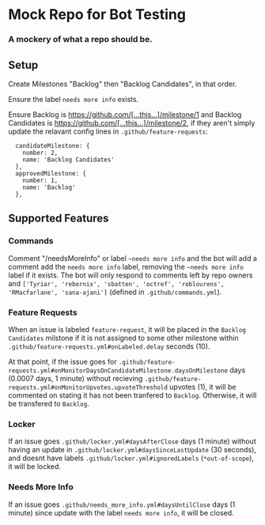 # Mock Repo for Bot Testing
### A mockery of what a repo should be.

## Setup
Create Milestones "Backlog" then "Backlog Candidates", in that order.

Ensure the label `needs more info` exists.

Ensure Backlog is https://github.com/[...this...]/milestone/1 and Backlog Candidates is https://github.com/[...this...]/milestone/2, if they aren't simply update the relavant config lines in `.github/feature-requests`:


```
  candidateMilestone: {
    number: 2,
    name: 'Backlog Candidates'
  },
  approvedMilestone: {
    number: 1,
    name: 'Backlog'
  },
```

## Supported Features

### Commands

Comment "/needsMoreInfo" or label `~needs more info` and the bot will add a comment add the `needs more info` label, removing the `~needs more info` label if it exists. The bot will only respond to comments left by repo owners and `['Tyriar', 'rebornix', 'sbatten', 'octref', 'roblourens', 'RMacfarlane', 'sana-ajani']` (defined in `.github/commands.yml`).

### Feature Requests

When an issue is labeled `feature-request`, it will be placed in the `Backlog Candidates` milstone if it is not assigned to some other milestone within `.github/feature-requests.yml#onLabeled.delay` seconds (10).

At that point, if the issue goes for `.github/feature-requests.yml#onMonitorDaysOnCandidateMilestone.daysOnMilestone` days (0.0007 days, 1 minute) without recieving `.github/feature-requests.yml#onMonitorUpvotes.upvoteThreshold` upvotes (1), it will be commented on stating it has not been tranfered to `Backlog`. Otherwise, it will be transfered to `Backlog`.

### Locker

If an issue goes `.github/locker.yml#daysAfterClose` days (1 minute) without having an update in `.github/locker.yml#daysSinceLastUpdate` (30 seconds), and doesnt have labels `.github/locker.yml#ignoredLabels` (`*out-of-scope`), it will be locked.

### Needs More Info

If an issue goes `.github/needs_more_info.yml#daysUntilClose` days (1 minute) since update with the label `needs more info`, it will be closed.